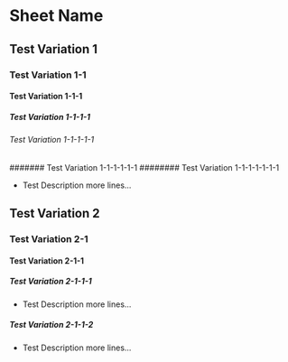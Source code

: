 # Sheet Name
## Test Variation 1
### Test Variation 1-1
#### Test Variation 1-1-1
##### Test Variation 1-1-1-1
###### Test Variation 1-1-1-1-1
####### Test Variation 1-1-1-1-1-1
######## Test Variation 1-1-1-1-1-1-1
* Test Description
  more lines...
## Test Variation 2
### Test Variation 2-1
#### Test Variation 2-1-1
##### Test Variation 2-1-1-1
* Test Description
  more lines...
##### Test Variation 2-1-1-2
* Test Description
  more lines...
